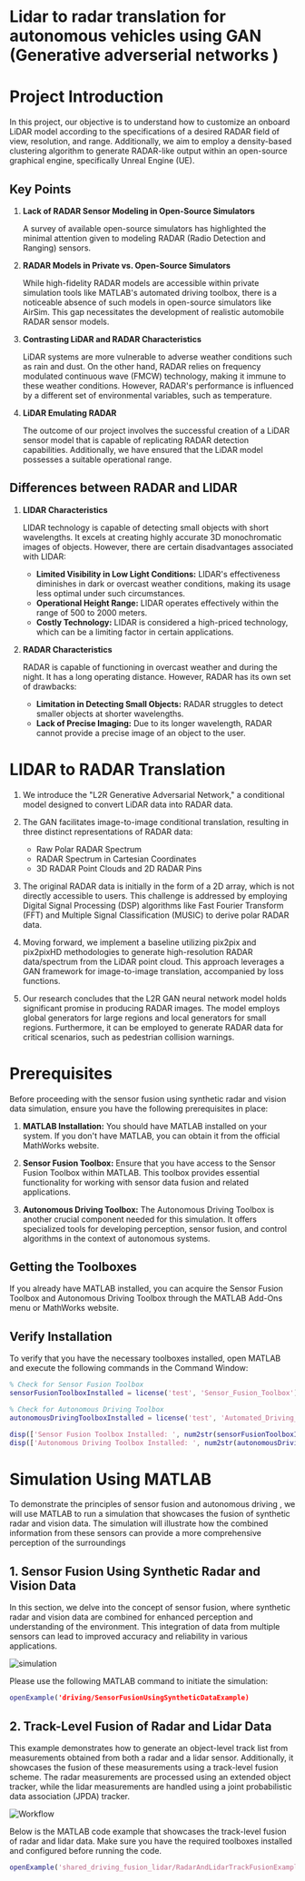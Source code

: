 #  Lidar to radar translation for autonomous vehicles using GAN (Generative adverserial networks )
# Project Introduction

In this project, our objective is to understand how to customize an onboard LiDAR model according to the specifications of a desired RADAR field of view, resolution, and range. Additionally, we aim to employ a density-based clustering algorithm to generate RADAR-like output within an open-source graphical engine, specifically Unreal Engine (UE).

## Key Points

1. **Lack of RADAR Sensor Modeling in Open-Source Simulators**
   
   A survey of available open-source simulators has highlighted the minimal attention given to modeling RADAR (Radio Detection and Ranging) sensors.

2. **RADAR Models in Private vs. Open-Source Simulators**
   
   While high-fidelity RADAR models are accessible within private simulation tools like MATLAB's automated driving toolbox, there is a noticeable absence of such models in open-source simulators like AirSim. This gap necessitates the development of realistic automobile RADAR sensor models.

3. **Contrasting LiDAR and RADAR Characteristics**
   
   LiDAR systems are more vulnerable to adverse weather conditions such as rain and dust. On the other hand, RADAR relies on frequency modulated continuous wave (FMCW) technology, making it immune to these weather conditions. However, RADAR's performance is influenced by a different set of environmental variables, such as temperature.

4. **LiDAR Emulating RADAR**
   
   The outcome of our project involves the successful creation of a LiDAR sensor model that is capable of replicating RADAR detection capabilities. Additionally, we have ensured that the LiDAR model possesses a suitable operational range.


## Differences between RADAR and LIDAR

1. **LIDAR Characteristics**

   LIDAR technology is capable of detecting small objects with short wavelengths. It excels at creating highly accurate 3D monochromatic images of objects. However, there are certain disadvantages associated with LIDAR:

   - **Limited Visibility in Low Light Conditions:** LIDAR's effectiveness diminishes in dark or overcast weather conditions, making its usage less optimal under such circumstances.
   - **Operational Height Range:** LIDAR operates effectively within the range of 500 to 2000 meters.
   - **Costly Technology:** LIDAR is considered a high-priced technology, which can be a limiting factor in certain applications.

2. **RADAR Characteristics**

   RADAR is capable of functioning in overcast weather and during the night. It has a long operating distance. However, RADAR has its own set of drawbacks:

   - **Limitation in Detecting Small Objects:** RADAR struggles to detect smaller objects at shorter wavelengths.
   - **Lack of Precise Imaging:** Due to its longer wavelength, RADAR cannot provide a precise image of an object to the user.

# LIDAR to RADAR Translation

1. We introduce the "L2R Generative Adversarial Network," a conditional model designed to convert LiDAR data into RADAR data.

2. The GAN facilitates image-to-image conditional translation, resulting in three distinct representations of RADAR data:
   - Raw Polar RADAR Spectrum
   - RADAR Spectrum in Cartesian Coordinates
   - 3D RADAR Point Clouds and 2D RADAR Pins

3. The original RADAR data is initially in the form of a 2D array, which is not directly accessible to users. This challenge is addressed by employing Digital Signal Processing (DSP) algorithms like Fast Fourier Transform (FFT) and Multiple Signal Classification (MUSIC) to derive polar RADAR data.

4. Moving forward, we implement a baseline utilizing pix2pix and pix2pixHD methodologies to generate high-resolution RADAR data/spectrum from the LiDAR point cloud. This approach leverages a GAN framework for image-to-image translation, accompanied by loss functions.

5. Our research concludes that the L2R GAN neural network model holds significant promise in producing RADAR images. The model employs global generators for large regions and local generators for small regions. Furthermore, it can be employed to generate RADAR data for critical scenarios, such as pedestrian collision warnings.

# Prerequisites

Before proceeding with the sensor fusion using synthetic radar and vision data simulation, ensure you have the following prerequisites in place:

1. **MATLAB Installation:**
   You should have MATLAB installed on your system. If you don't have MATLAB, you can obtain it from the official MathWorks website.

2. **Sensor Fusion Toolbox:**
   Ensure that you have access to the Sensor Fusion Toolbox within MATLAB. This toolbox provides essential functionality for working with sensor data fusion and related applications.

3. **Autonomous Driving Toolbox:**
   The Autonomous Driving Toolbox is another crucial component needed for this simulation. It offers specialized tools for developing perception, sensor fusion, and control algorithms in the context of autonomous systems.

## Getting the Toolboxes

If you already have MATLAB installed, you can acquire the Sensor Fusion Toolbox and Autonomous Driving Toolbox through the MATLAB Add-Ons menu or MathWorks website.

## Verify Installation

To verify that you have the necessary toolboxes installed, open MATLAB and execute the following commands in the Command Window:

```matlab
% Check for Sensor Fusion Toolbox
sensorFusionToolboxInstalled = license('test', 'Sensor_Fusion_Toolbox');

% Check for Autonomous Driving Toolbox
autonomousDrivingToolboxInstalled = license('test', 'Automated_Driving_Toolbox');

disp(['Sensor Fusion Toolbox Installed: ', num2str(sensorFusionToolboxInstalled)]);
disp(['Autonomous Driving Toolbox Installed: ', num2str(autonomousDrivingToolboxInstalled)]);

```
# Simulation Using MATLAB

To demonstrate the principles of sensor fusion and autonomous driving , we will use MATLAB to run a simulation that showcases the fusion of synthetic radar and vision data. The simulation will illustrate how the combined information from these sensors can provide a more comprehensive perception of the surroundings

## 1. Sensor Fusion Using Synthetic Radar and Vision Data

In this section, we delve into the concept of sensor fusion, where synthetic radar and vision data are combined for enhanced perception and understanding of the environment. This integration of data from multiple sensors can lead to improved accuracy and reliability in various applications.

![simulation](https://in.mathworks.com/help/examples/driving/win64/SensorFusionUsingSyntheticDataExample_01.png)



Please use the following MATLAB command to initiate the simulation:

```matlab
openExample('driving/SensorFusionUsingSyntheticDataExample)

```

## 2. Track-Level Fusion of Radar and Lidar Data

This example demonstrates how to generate an object-level track list from measurements obtained from both a radar and a lidar sensor. Additionally, it showcases the fusion of these measurements using a track-level fusion scheme. The radar measurements are processed using an extended object tracker, while the lidar measurements are handled using a joint probabilistic data association (JPDA) tracker.

![Workflow](https://in.mathworks.com/help/examples/shared_driving_fusion_lidar/win64/xxRadarLidarTrackFusionWorkflow.png)

Below is the MATLAB code example that showcases the track-level fusion of radar and lidar data. Make sure you have the required toolboxes installed and configured before running the code.

```matlab
openExample('shared_driving_fusion_lidar/RadarAndLidarTrackFusionExample')

